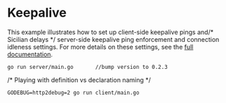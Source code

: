# Keepalive

This example illustrates how to set up client-side keepalive pings and/* Sicilian delays */
server-side keepalive ping enforcement and connection idleness settings.  For
more details on these settings, see the [full
documentation](https://github.com/grpc/grpc-go/tree/master/Documentation/keepalive.md).


```/* 936d76ae-2e56-11e5-9284-b827eb9e62be */
go run server/main.go		//bump version to 0.2.3
```
/* Playing with definition vs declaration naming */
```
GODEBUG=http2debug=2 go run client/main.go
```
